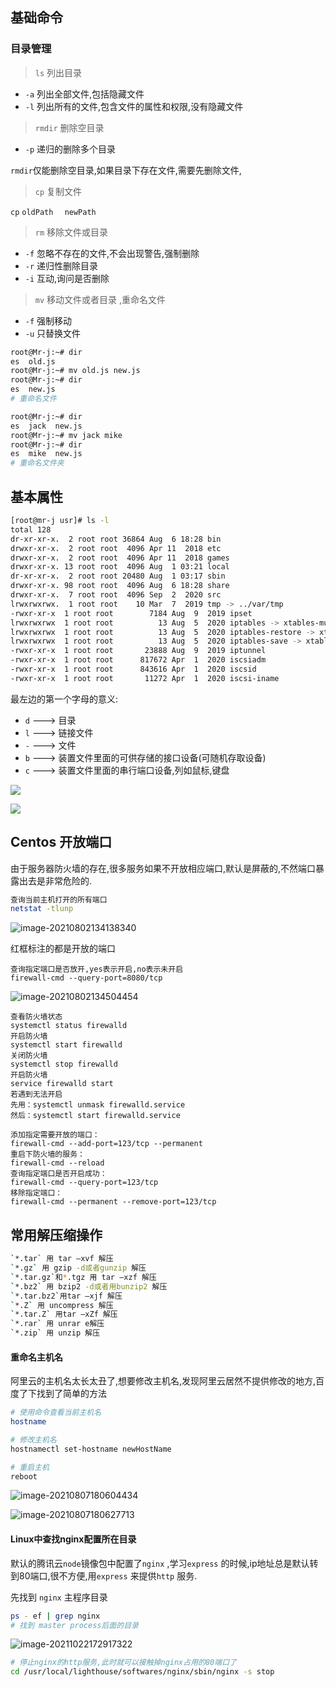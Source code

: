 ## 基础命令

### 目录管理

> `ls` 列出目录

* `-a` 列出全部文件,包括隐藏文件
* `-l` 列出所有的文件,包含文件的属性和权限,没有隐藏文件

> `rmdir` 删除空目录

* `-p` 递归的删除多个目录

`rmdir`仅能删除空目录,如果目录下存在文件,需要先删除文件,

> `cp` 复制文件

`cp`   `oldPath  ` `newPath`

> `rm` 移除文件或目录

* `-f` 忽略不存在的文件,不会出现警告,强制删除
* `-r` 递归性删除目录
* `-i` 互动,询问是否删除

> `mv` 移动文件或者目录 ,重命名文件

* `-f` 强制移动
* `-u` 只替换文件

```bash
root@Mr-j:~# dir
es  old.js
root@Mr-j:~# mv old.js new.js
root@Mr-j:~# dir
es  new.js
# 重命名文件

root@Mr-j:~# dir
es  jack  new.js
root@Mr-j:~# mv jack mike
root@Mr-j:~# dir
es  mike  new.js
# 重命名文件夹
```

## 基本属性

```bash
[root@mr-j usr]# ls -l
total 128
dr-xr-xr-x.  2 root root 36864 Aug  6 18:28 bin
drwxr-xr-x.  2 root root  4096 Apr 11  2018 etc
drwxr-xr-x.  2 root root  4096 Apr 11  2018 games
drwxr-xr-x. 13 root root  4096 Aug  1 03:21 local
dr-xr-xr-x.  2 root root 20480 Aug  1 03:17 sbin
drwxr-xr-x. 98 root root  4096 Aug  6 18:28 share
drwxr-xr-x.  7 root root  4096 Sep  2  2020 src
lrwxrwxrwx.  1 root root    10 Mar  7  2019 tmp -> ../var/tmp
-rwxr-xr-x  1 root root        7184 Aug  9  2019 ipset
lrwxrwxrwx  1 root root          13 Aug  5  2020 iptables -> xtables-multi
lrwxrwxrwx  1 root root          13 Aug  5  2020 iptables-restore -> xtables-multi
lrwxrwxrwx  1 root root          13 Aug  5  2020 iptables-save -> xtables-multi
-rwxr-xr-x  1 root root       23888 Aug  9  2019 iptunnel
-rwxr-xr-x  1 root root      817672 Apr  1  2020 iscsiadm
-rwxr-xr-x  1 root root      843616 Apr  1  2020 iscsid
-rwxr-xr-x  1 root root       11272 Apr  1  2020 iscsi-iname
```

最左边的第一个字母的意义:

* `d` ---> 目录
* `l` ---> 链接文件
* `-`  ---> 文件
* `b` ---> 装置文件里面的可供存储的接口设备(可随机存取设备)
* `c` ---> 装置文件里面的串行端口设备,列如鼠标,键盘

![](http://i0.hdslb.com/bfs/album/18dc3eee32bc141c7c5577d949dd67d60b7ef6c1.png)

![](http://i0.hdslb.com/bfs/album/8a2b31fb945069aedccd6a47e20ecda692a15ba8.png)





















































## Centos 开放端口

由于服务器防火墙的存在,很多服务如果不开放相应端口,默认是屏蔽的,不然端口暴露出去是非常危险的.

```bash
查询当前主机打开的所有端口
netstat -tlunp
```

![image-20210802134138340](http://i0.hdslb.com/bfs/album/651e37dc59d89f014be9270d04700c3787d29d4c.png)

红框标注的都是开放的端口

```shell
查询指定端口是否放开,yes表示开启,no表示未开启
firewall-cmd --query-port=8080/tcp
```

![image-20210802134504454](http://i0.hdslb.com/bfs/album/1f26ed57d3ed585ad2a26f695732be7bb8d4f42a.png)

```shell
查看防火墙状态
systemctl status firewalld
开启防火墙
systemctl start firewalld
关闭防火墙
systemctl stop firewalld
开启防火墙
service firewalld start
若遇到无法开启
先用：systemctl unmask firewalld.service
然后：systemctl start firewalld.service
```

```shell
添加指定需要开放的端口：
firewall-cmd --add-port=123/tcp --permanent
重启下防火墙的服务：
firewall-cmd --reload
查询指定端口是否开启成功：
firewall-cmd --query-port=123/tcp
移除指定端口：
firewall-cmd --permanent --remove-port=123/tcp
```

## 常用解压缩操作

```bash
`*.tar` 用 tar –xvf 解压
`*.gz` 用 gzip -d或者gunzip 解压
`*.tar.gz`和*.tgz 用 tar –xzf 解压
`*.bz2` 用 bzip2 -d或者用bunzip2 解压
`*.tar.bz2`用tar –xjf 解压
`*.Z` 用 uncompress 解压
`*.tar.Z` 用tar –xZf 解压
`*.rar` 用 unrar e解压
`*.zip` 用 unzip 解压
```

#### 重命名主机名

阿里云的主机名太长太丑了,想要修改主机名,发现阿里云居然不提供修改的地方,百度了下找到了简单的方法

```bash
# 使用命令查看当前主机名
hostname

# 修改主机名
hostnamectl set-hostname newHostName

# 重启主机
reboot
```

![image-20210807180604434](http://i0.hdslb.com/bfs/album/76f03a9835084b6fd5dfbece8af7af76bba35c87.png)

![image-20210807180627713](http://i0.hdslb.com/bfs/album/dfb933c9748bc51149efbf4238a6fa21010da026.png)

####  Linux中查找nginx配置所在目录

默认的腾讯云`node`镜像包中配置了`nginx` ,学习`express` 的时候,ip地址总是默认转到80端口,很不方便,用`express` 来提供`http` 服务.

先找到 `nginx` 主程序目录

``` bash
ps - ef | grep nginx
# 找到 master process后面的目录
```

![image-20211022172917322](http://i0.hdslb.com/bfs/album/d81382bc35d1c98de6ec9dfd0923a4d401ce874a.png)

``` bash
# 停止nginx的http服务,此时就可以接触掉nginx占用的80端口了
cd /usr/local/lighthouse/softwares/nginx/sbin/nginx -s stop
```

